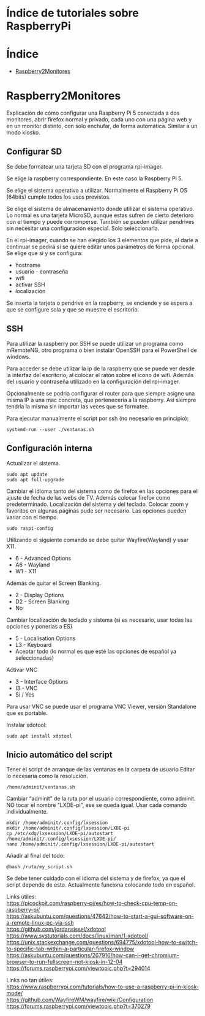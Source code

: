  
# Índice de tutoriales sobre RaspberryPi

# Índice

- [Raspberry2Monitores](#raspberry2monitores)

# Raspberry2Monitores
Explicación de cómo configurar una Raspberry Pi 5 conectada a dos monitores, abrir firefox normal y privado, cada uno con una página web y en un monitor distinto, con solo enchufar, de forma automática. Similar a un modo kiosko.

## Configurar SD

Se debe formatear una tarjeta SD con el programa rpi-imager.

Se elige la raspberry correspondiente. En este caso la Raspberry Pi 5.

Se elige el sistema operativo a utilizar. Normalmente el Raspberry Pi OS (64bits) cumple todos los usos previstos.

Se elige el sistema de almacenamiento donde utilizar el sistema operativo. Lo normal es una tarjeta MicroSD, aunque estas sufren de cierto deterioro con el tiempo y puede corromperse. También se pueden utilizar pendrives sin necesitar una configuración especial. Solo seleccionarla.

En el rpi-imager, cuando se han elegido los 3 elementos que pide, al darle a continuar se pedirá si se quiere editar unos parámetros de forma opcional. Se elige que sí y se configura: 
 - hostname
 - usuario - contraseña
 - wifi
 - activar SSH
 - localización

Se inserta la tarjeta o pendrive en la raspberry, se enciende y se espera a que se configure sola y que se muestre el escritorio.

## SSH

Para utilizar la raspberry por SSH se puede utilizar un programa como mRemoteNG, otro programa o bien instalar OpenSSH para el PowerShell de windows.

Para acceder se debe utilizar la ip de la raspberry que se puede ver desde la interfaz del escritorio, al colocar el ratón sobre el icono de wifi. Además del usuario y contraseña utilizado en la configuración del rpi-imager.

Opcionalmente se podría configurar el router para que siempre asigne una misma IP a una mac concreta, que pertenecería a la raspberry. Así siempre tendría la misma sin importar las veces que se formatee.

Para ejecutar manualmente el script por ssh (no necesario en principio):

```
systemd-run --user ./ventanas.sh
```

## Configuración interna

Actualizar el sistema.

```
sudo apt update
sudo apt full-upgrade
```

Cambiar el idioma tanto del sistema como de firefox en las opciones para el ajuste de fecha de las webs de TV. Además colocar firefox como predeterminado. Localización del sistema y del teclado.
Colocar zoom y favoritos en algunas páginas pude ser necesario.
Las opciones pueden variar con el tiempo.

```
sudo raspi-config
```


Utilizando el siguiente comando se debe quitar Wayfire(Wayland) y usar X11.
 - 6 - Advanced Options
 - A6 - Wayland
 - W1 - X11

Además de quitar el Screen Blanking.
 - 2 - Display Options
 - D2 - Screen Blanking
 - No

Cambiar localización de teclado y sistema (si es necesario, usar todas las opciones y ponerlas a ES)
 - 5 - Localisation Options
 - L3 - Keyboard
 - Aceptar todo (lo normal es que esté las opciones de español ya seleccionadas)

Activar VNC
 - 3 - Interface Options
 - I3 - VNC
 - Si / Yes

Para usar VNC se puede usar el programa VNC Viewer, versión Standalone que es portable.

Instalar xdotool:

```
sudo apt install xdotool
```

## Inicio automático del script

Tener el script de arranque de las ventanas en la carpeta de usuario
Editar lo necesaria como la resolución.

```
/home/adminit/ventanas.sh
```


Cambiar “adminit” de la ruta por el usuario correspondiente, como adminit. NO tocar el nombre “LXDE-pi”, ese se queda igual.
Usar cada comando individualmente.

```
mkdir /home/adminit/.config/lxsession
mkdir /home/adminit/.config/lxsession/LXDE-pi
cp /etc/xdg/lxsession/LXDE-pi/autostart /home/adminit/.config/lxsession/LXDE-pi/
nano /home/adminit/.config/lxsession/LXDE-pi/autostart
```

Añadir al final del todo:

```
@bash /ruta/my_script.sh
```

Se debe tener cuidado con el idioma del sistema y de firefox, ya que el script depende de esto. Actualmente funciona colocando todo en español.

Links útiles:  
https://picockpit.com/raspberry-pi/es/how-to-check-cpu-temp-on-raspberry-pi/  
https://askubuntu.com/questions/47642/how-to-start-a-gui-software-on-a-remote-linux-pc-via-ssh  
https://github.com/jordansissel/xdotool  
https://www.systutorials.com/docs/linux/man/1-xdotool/  
https://unix.stackexchange.com/questions/694775/xdotool-how-to-switch-to-specific-tab-within-a-particular-firefox-window  
https://askubuntu.com/questions/267916/how-can-i-get-chromium-browser-to-run-fullscreen-not-kiosk-in-12-04  
https://forums.raspberrypi.com/viewtopic.php?t=294014  

Links no tan útiles:  
https://www.raspberrypi.com/tutorials/how-to-use-a-raspberry-pi-in-kiosk-mode/  
https://github.com/WayfireWM/wayfire/wiki/Configuration  
https://forums.raspberrypi.com/viewtopic.php?t=370279  
